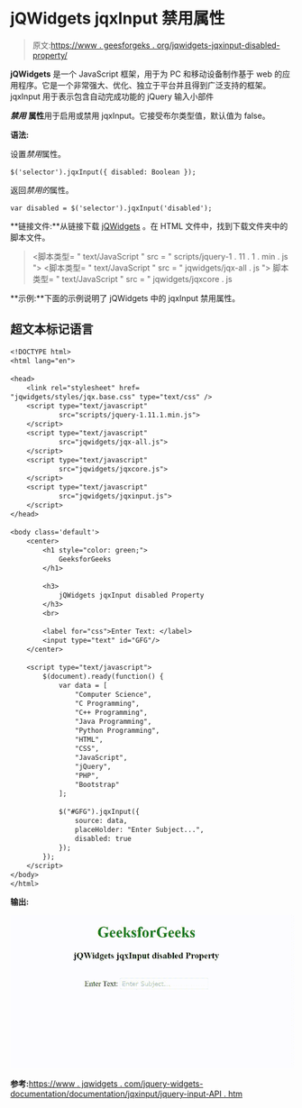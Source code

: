 # jQWidgets jqxInput 禁用属性

> 原文:[https://www . geesforgeks . org/jqwidgets-jqxinput-disabled-property/](https://www.geeksforgeeks.org/jqwidgets-jqxinput-disabled-property/)

**jQWidgets** 是一个 JavaScript 框架，用于为 PC 和移动设备制作基于 web 的应用程序。它是一个非常强大、优化、独立于平台并且得到广泛支持的框架。jqxInput 用于表示包含自动完成功能的 jQuery 输入小部件

***禁用*** **属性**用于启用或禁用 jqxInput。它接受布尔类型值，默认值为 false。

**语法:**

设置*禁用*属性。

```
$('selector').jqxInput({ disabled: Boolean });
```

返回*禁用的*属性。

```
var disabled = $('selector').jqxInput('disabled');
```

**链接文件:**从链接下载 [jQWidgets](https://www.jqwidgets.com/download/) 。在 HTML 文件中，找到下载文件夹中的脚本文件。

> <link rel="”stylesheet”" href="”jqwidgets/styles/jqx.base.css”" type="”text/css”">
> <脚本类型= " text/JavaScript " src = " scripts/jquery-1 . 11 . 1 . min . js "></脚本>
> <脚本类型= " text/JavaScript " src = " jqwidgets/jqx-all . js "></脚本>
> 脚本类型= " text/JavaScript " src = " jqwidgets/jqxcore . js

**示例:**下面的示例说明了 jQWidgets 中的 jqxInput 禁用属性。

## 超文本标记语言

```
<!DOCTYPE html>
<html lang="en">

<head>
    <link rel="stylesheet" href=
"jqwidgets/styles/jqx.base.css" type="text/css" />
    <script type="text/javascript" 
            src="scripts/jquery-1.11.1.min.js">
    </script>
    <script type="text/javascript" 
            src="jqwidgets/jqx-all.js">
    </script>
    <script type="text/javascript" 
            src="jqwidgets/jqxcore.js">
    </script>
    <script type="text/javascript" 
            src="jqwidgets/jqxinput.js">
    </script>
</head>

<body class='default'>
    <center>
        <h1 style="color: green;">
            GeeksforGeeks
        </h1>

        <h3>
            jQWidgets jqxInput disabled Property
        </h3>
        <br>

        <label for="css">Enter Text: </label>
        <input type="text" id="GFG"/>
    </center>

    <script type="text/javascript">
        $(document).ready(function() {
            var data = [
                "Computer Science",
                "C Programming",
                "C++ Programming",
                "Java Programming",
                "Python Programming",
                "HTML",
                "CSS",
                "JavaScript",
                "jQuery",
                "PHP",
                "Bootstrap"
            ];

            $("#GFG").jqxInput({
                source: data,
                placeHolder: "Enter Subject...",
                disabled: true
            });
        });
    </script>
</body>
</html>
```

**输出:**

![](img/5f5f9ce5c577e3cfe56990eaefb5d2fa.png)

**参考:**[https://www . jqwidgets . com/jquery-widgets-documentation/documentation/jqxinput/jquery-input-API . htm](https://www.jqwidgets.com/jquery-widgets-documentation/documentation/jqxinput/jquery-input-api.htm)